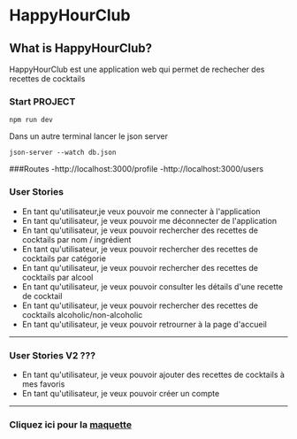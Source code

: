 # HappyHourClub

## What is HappyHourClub?
HappyHourClub est une application web qui permet de rechecher des recettes de cocktails
### Start PROJECT

```
npm run dev
```

Dans un autre terminal lancer le json server
```
json-server --watch db.json
```
###Routes 
  -http://localhost:3000/profile
    -http://localhost:3000/users

    
### User Stories

- En tant qu'utilisateur,je veux pouvoir me connecter à l'application
- En tant qu'utilisateur, je veux pouvoir me déconnecter de l'application
- En tant qu'utilisateur, je veux pouvoir rechercher des recettes de cocktails par nom / ingrédient
- En tant qu'utilisateur, je veux pouvoir rechercher des recettes de cocktails par catégorie
- En tant qu'utilisateur, je veux pouvoir rechercher des recettes de cocktails par alcool
- En tant qu'utilisateur, je veux pouvoir consulter les détails d'une recette de cocktail
- En tant qu'utilisateur, je veux pouvoir rechercher des recettes de cocktails alcoholic/non-alcoholic
- En tant qu'utilisateur, je veux pouvoir retrourner à la page d'accueil

----------------

### User Stories V2 ???
- En tant qu'utilisateur, je veux pouvoir ajouter des recettes de cocktails à mes favoris
- En tant qu'utilisateur, je veux pouvoir créer un compte

-----------------



### Cliquez ici pour la [maquette](https://zupimages.net/viewer.php?id=23/16/z6k3.png)


